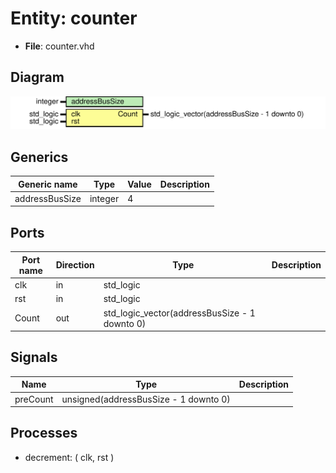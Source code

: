 # Entity: counter

- **File**: counter.vhd
## Diagram

![Diagram](counter.svg "Diagram")
## Generics

| Generic name   | Type    | Value | Description |
| -------------- | ------- | ----- | ----------- |
| addressBusSize | integer | 4     |             |
## Ports

| Port name | Direction | Type                                          | Description |
| --------- | --------- | --------------------------------------------- | ----------- |
| clk       | in        | std_logic                                     |             |
| rst       | in        | std_logic                                     |             |
| Count     | out       | std_logic_vector(addressBusSize - 1 downto 0) |             |
## Signals

| Name     | Type                                  | Description |
| -------- | ------------------------------------- | ----------- |
| preCount | unsigned(addressBusSize - 1 downto 0) |             |
## Processes
- decrement: ( clk, rst )
